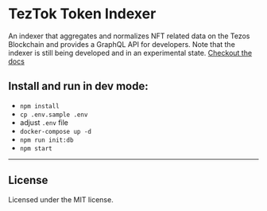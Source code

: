# TezTok Token Indexer

An indexer that aggregates and normalizes NFT related data on the Tezos Blockchain and provides a GraphQL API for developers.
Note that the indexer is still being developed and in an experimental state. [Checkout the docs](https://github.com/teztok/docs)

## Install and run in dev mode:

* `npm install`
* `cp .env.sample .env`
* adjust `.env` file
* `docker-compose up -d`
* `npm run init:db`
* `npm start`

- - -

## License

Licensed under the MIT license.
